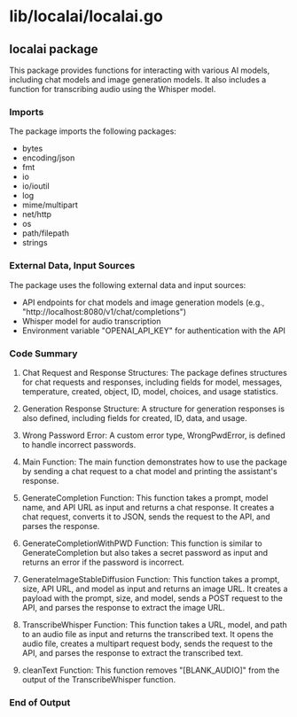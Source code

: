 # lib/localai/localai.go  
## localai package  
  
This package provides functions for interacting with various AI models, including chat models and image generation models. It also includes a function for transcribing audio using the Whisper model.  
  
### Imports  
  
The package imports the following packages:  
  
- bytes  
- encoding/json  
- fmt  
- io  
- io/ioutil  
- log  
- mime/multipart  
- net/http  
- os  
- path/filepath  
- strings  
  
### External Data, Input Sources  
  
The package uses the following external data and input sources:  
  
- API endpoints for chat models and image generation models (e.g., "http://localhost:8080/v1/chat/completions")  
- Whisper model for audio transcription  
- Environment variable "OPENAI_API_KEY" for authentication with the API  
  
### Code Summary  
  
1. Chat Request and Response Structures: The package defines structures for chat requests and responses, including fields for model, messages, temperature, created, object, ID, model, choices, and usage statistics.  
  
2. Generation Response Structure: A structure for generation responses is also defined, including fields for created, ID, data, and usage.  
  
3. Wrong Password Error: A custom error type, WrongPwdError, is defined to handle incorrect passwords.  
  
4. Main Function: The main function demonstrates how to use the package by sending a chat request to a chat model and printing the assistant's response.  
  
5. GenerateCompletion Function: This function takes a prompt, model name, and API URL as input and returns a chat response. It creates a chat request, converts it to JSON, sends the request to the API, and parses the response.  
  
6. GenerateCompletionWithPWD Function: This function is similar to GenerateCompletion but also takes a secret password as input and returns an error if the password is incorrect.  
  
7. GenerateImageStableDiffusion Function: This function takes a prompt, size, API URL, and model as input and returns an image URL. It creates a payload with the prompt, size, and model, sends a POST request to the API, and parses the response to extract the image URL.  
  
8. TranscribeWhisper Function: This function takes a URL, model, and path to an audio file as input and returns the transcribed text. It opens the audio file, creates a multipart request body, sends the request to the API, and parses the response to extract the transcribed text.  
  
9. cleanText Function: This function removes "[BLANK_AUDIO]" from the output of the TranscribeWhisper function.  
  
### End of Output  
  
  
  
